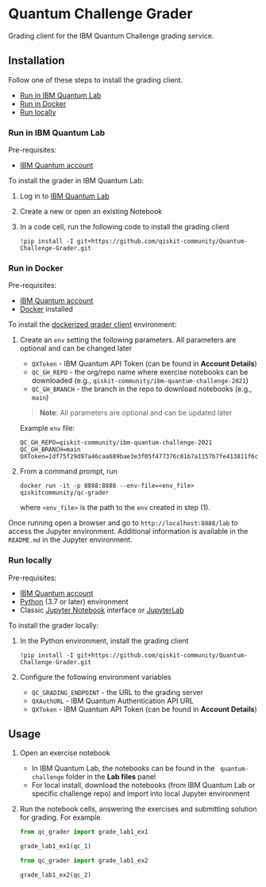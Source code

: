 # Quantum Challenge Grader

Grading client for the IBM Quantum Challenge grading service.


## Installation

Follow one of these steps to install the grading client.

- [Run in IBM Quantum Lab](#run-in-ibm-quantum-lab)
- [Run in Docker](#run-in-docker)
- [Run locally](#run-locally)


### Run in IBM Quantum Lab

Pre-requisites:

- [IBM Quantum account](https://quantum-computing.ibm.com/)

To install the grader in IBM Quantum Lab:

1. Log in to [IBM Quantum Lab](https://quantum-computing.ibm.com/lab)
1. Create a new or open an existing Notebook
1. In a code cell, run the following code to install the grading client

    ```
    !pip install -I git+https://github.com/qiskit-community/Quantum-Challenge-Grader.git
    ```


### Run in Docker

Pre-requisites:

- [IBM Quantum account](https://quantum-computing.ibm.com/)
- [Docker](https://www.docker.com/products/docker-desktop) installed

To install the [dockerized grader client](https://hub.docker.com/r/qiskitcommunity/qc-grader) environment:

1. Create an `env` setting the following parameters. All parameters are optional and can be changed later
    
    - `QXToken` - IBM Quantum API Token (can be found in **Account Details**)
    - `QC_GH_REPO` - the org/repo name where exercise notebooks can be downloaded (e.g., `qiskit-community/ibm-quantum-challenge-2021`)
    - `QC_GH_BRANCH` - the branch in the repo to download notebooks (e.g., `main`)

    > **Note**: All parameters are optional and can be updated later

    Example `env` file:

    ```
    QC_GH_REPO=qiskit-community/ibm-quantum-challenge-2021
    QC_GH_BRANCH=main
    QXToken=1df75f29d97a46caa689bae3e3f05f477376c81b7a1157b7fe413811f6cb13c0c032f3
    ```

1. From a command prompt, run

    ```
    docker run -it -p 8888:8888 --env-file=<env_file> qiskitcommunity/qc-grader
    ```

    where `<env_file>` is the path to the `env` created in step (1).

Once running open a browser and go to `http://localhost:8888/lab` to access the Jupyter environment. Additional information is available in the `README.md` in the Jupyter environment.


### Run locally

Pre-requisites:

- [IBM Quantum account](https://quantum-computing.ibm.com/)
- [Python](https://www.python.org/) (3.7 or later) environment
- Classic [Jupyter Notebook](https://jupyter.readthedocs.io/en/latest/install/notebook-classic.html) interface or [JupyterLab](https://jupyterlab.readthedocs.io/en/stable/getting_started/installation.html)

To install the grader locally:

1. In the Python environment, install the grading client

    ```
    !pip install -I git+https://github.com/qiskit-community/Quantum-Challenge-Grader.git
    ```
1. Configure the following environment variables
    
    - `QC_GRADING_ENDPOINT` - the URL to the grading server
    - `QXAuthURL` - IBM Quantum Authentication API URL
    - `QXToken` - IBM Quantum API Token (can be found in **Account Details**)


## Usage

1. Open an exercise notebook

    - In IBM Quantum Lab, the notebooks can be found in the `
quantum-challenge` folder in the **Lab files** panel
    - For local install, download the notebooks (from IBM Quantum Lab or specific challenge repo) and import into local Jupyter environment

1. Run the notebook cells, answering the exercises and submitting solution for grading. For example

    ```python
    from qc_grader import grade_lab1_ex1 

    grade_lab1_ex1(qc_1)
    ```
    
    
    ```python
    from qc_grader import grade_lab1_ex2 

    grade_lab1_ex2(qc_2)
    ```

